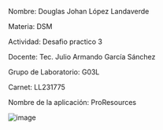 Nombre: Douglas Johan López Landaverde

Materia: DSM

Actividad: Desafio practico 3

Docente: Tec. Julio Armando García Sánchez

Grupo de Laboratorio: G03L

Carnet: LL231775

Nombre de la aplicación: ProResources

![image](https://github.com/user-attachments/assets/0180a7c8-3471-41ad-a925-9a5049fdcfc6)


